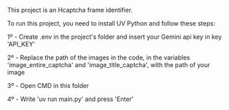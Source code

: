 This project is an Hcaptcha frame identifier.

To run this project, you need to install UV Python and follow these steps:

1º - Create .env in the project's folder and insert your Gemini api key in key 'API_KEY'

2º -  Replace the path of the images in the code, in the variables 'image_entire_captcha' and 'image_title_captcha', with the path of your image

3º - Open CMD in this folder

4º - Write 'uv run main.py' and press 'Enter'